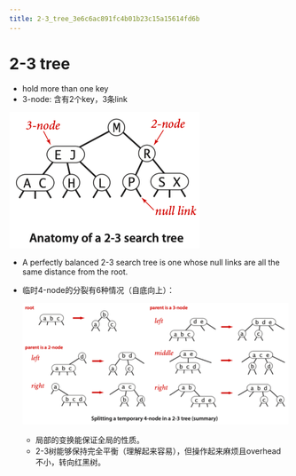 ```yaml
---
title: 2-3_tree_3e6c6ac891fc4b01b23c15a15614fd6b
---
```


# 2-3 tree

- hold more than one key
- 3-node: 含有2个key，3条link

![2-3%20tree%203e6c6ac891fc4b01b23c15a15614fd6b/Untitled.png](2-3%20tree%203e6c6ac891fc4b01b23c15a15614fd6b/Untitled.png)

- A perfectly balanced 2-3 search tree is one whose null links are all the same distance from the root.
- 临时4-node的分裂有6种情况（自底向上）：
    
    ![2-3%20tree%203e6c6ac891fc4b01b23c15a15614fd6b/Untitled%201.png](2-3%20tree%203e6c6ac891fc4b01b23c15a15614fd6b/Untitled%201.png)
    
    - 局部的变换能保证全局的性质。
    - 2-3树能够保持完全平衡（理解起来容易），但操作起来麻烦且overhead不小，转向红黑树。